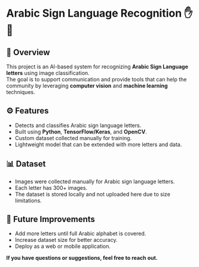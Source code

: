 # Arabic Sign Language Recognition ✋🤖

## 📌 Overview
This project is an AI-based system for recognizing **Arabic Sign Language letters** using image classification.  
The goal is to support communication and provide tools that can help the community by leveraging **computer vision** and **machine learning** techniques.

## ⚙️ Features
- Detects and classifies Arabic sign language letters.
- Built using **Python**, **TensorFlow/Keras**, and **OpenCV**.
- Custom dataset collected manually for training.
- Lightweight model that can be extended with more letters and data.

 ## 📊 Dataset
- Images were collected manually for Arabic sign language letters.
- Each letter has 300+ images.
- The dataset is stored locally and not uploaded here due to size limitations.

## 🔮 Future Improvements 
- Add more letters until full Arabic alphabet is covered.
- Increase dataset size for better accuracy.
- Deploy as a web or mobile application.

**If you have questions or suggestions, feel free to reach out.**
